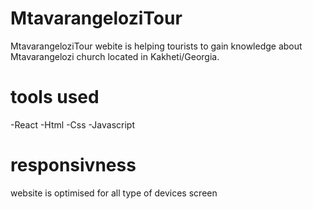 # MtavarangeloziTour
MtavarangeloziTour webite is helping tourists to gain knowledge about Mtavarangelozi church located in Kakheti/Georgia.


# tools used
-React
-Html
-Css
-Javascript
# responsivness
website is optimised for all type of devices screen

